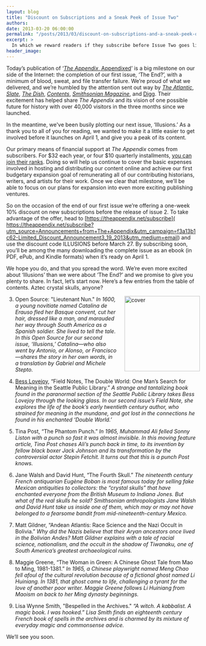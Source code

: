 ```yaml
---
layout: blog
title: "Discount on Subscriptions and a Sneak Peek of Issue Two"
authors:
date: 2013-03-20 06:00:00
permalink: "/posts/2013/03/discount-on-subscriptions-and-a-sneak-peek-of-issue-two"
excerpt: >
  In which we reward readers if they subscribe before Issue Two goes live, and we share a sneak peek of its contents. Aztec crystal skulls, anyone?
header_image: 
---
```

Today’s publication of ‘[_The Appendix_, Appendixed](http://theappendix.net/issues/2012/12/appendix-appendix)’ is a big milestone on our side of the Internet: the completion of our first issue, ‘The End?’, with a minimum of blood, sweat, and file transfer failure. We’re proud of what we delivered, and we’re humbled by the attention sent out way by [_The Atlantic_]( http://www.theatlantic.com/technology/archive/2013/01/do-not-try-to-recreate-this-16th-century-german-cat-bomb-at-home/272458/?utm_source=Announcements+from+The+Appendix&utm_campaign=f3a13b1c62-Limited_Discount_Announcement3_19_2013&utm_medium=email), [_Slate_]( http://www.slate.com/blogs/the_vault/2012/12/21/benjamin_the_anti_christ_a_document_reveals_a_failed_prophecy_from_1866.html?utm_source=Announcements+from+The+Appendix&utm_campaign=f3a13b1c62-Limited_Discount_Announcement3_19_2013&utm_medium=email), [_The Dish_]( http://dish.andrewsullivan.com/2013/02/28/canine-suicide/?utm_source=Announcements+from+The+Appendix&utm_campaign=f3a13b1c62-Limited_Discount_Announcement3_19_2013&utm_medium=email), [_Contents_](http://contentsmagazine.com/articles/neglected-histories-flourishing/), [_Smithsonian Magazine_]( http://blogs.smithsonianmag.com/smartnews/2013/02/the-fbi-once-freaked-out-about-nazi-monks-in-the-amazon-rainforest/?utm_source=Announcements+from+The+Appendix&utm_campaign=f3a13b1c62-Limited_Discount_Announcement3_19_2013&utm_medium=email), and [Digg]( http://digg.com/source/theappendix.net?utm_source=Announcements+from+The+Appendix&utm_campaign=f3a13b1c62-Limited_Discount_Announcement3_19_2013&utm_medium=email). Their excitement has helped share *The Appendix* and its vision of one possible future for history with over 40,000 visitors in the three months since we launched.

In the meantime, we've been busily plotting our next issue, ‘Illusions.’ As a thank you to all of you for reading, we wanted to make it a little easier to get involved before it launches on April 1, and give you a peak of its content.

Our primary means of financial support at *The Appendix* comes from subscribers. For $32 each year, or four $10 quarterly installments, [you can join their ranks]( https://theappendix.net/subscribe?utm_source=Announcements+from+The+Appendix&utm_campaign=f3a13b1c62-Limited_Discount_Announcement3_19_2013&utm_medium=email). Doing so will help us continue to cover the basic expenses involved in hosting and distributing our content online and achieve our first budgetary expansion goal of remunerating all of our contributing historians, writers, and artists for their work. Once we clear that milestone, we’ll be able to focus on our plans for expansion into even more exciting publishing ventures.

So on the occasion of the end of our first issue we’re offering a one-week 10% discount on new subscriptions before the release of issue 2. To take advantage of the offer, head to [https://theappendix.net/subscribe]( https://theappendix.net/subscribe?utm_source=Announcements+from+The+Appendix&utm_campaign=f3a13b1c62-Limited_Discount_Announcement3_19_2013&utm_medium=email) and use the discount code ILLUSIONS before March 27. By subscribing soon, you’ll be among the many downloading the complete issue as an ebook (in PDF, ePub, and Kindle formats) when it’s ready on April 1.

We hope you do, and that you spread the word. We’re even more excited about ‘Illusions’ than we were about ‘The End?’ and we promise to give you plenty to share. In fact, let’s start now. Here’s a few entries from the table of contents. Aztec crystal skulls, anyone?

<div style="float: right; padding: 0 0 10px 20px; margin-right: -10px">
    <a rel="lightbox" style="border-width: 0" href="http://s3.amazonaws.com/appendixjournal-images/images/attachments/000/000/336/large/Issue-_2-Cover.jpg?1363744315"><img src="http://s3.amazonaws.com/appendixjournal-images/images/attachments/000/000/336/medium/Issue-_2-Cover.jpg?1363744315" width="200" alt="cover" /></a>
</div>

3. Open Source: "Lieutenant Nun." _In 1600, a young novitiate named Catalina de Erauso fled her Basque convent, cut her hair, dressed like a man, and marauded her way through South America as a Spanish soldier. She lived to tell the tale. In this Open Source for our second issue, ‘Illusions,’ Catalina—who also went by Antonio, or Alonso, or Francisco—shares the story in her own words, in a translation by Gabriel and Michele Stepto._

4. [Bess Lovejoy]( http://besslovejoy.com/), “Field Notes, The Double World: One Man’s Search for Meaning in the Seattle Public Library.” _A strange and tantalizing book found in the paranormal section of the Seattle Public Library takes Bess Lovejoy through the looking glass. In our second issue’s Field Note, she explores the life of the book’s early twentieth century author, who strained for meaning in the mundane, and got lost in the connections he found in his enchanted ‘Double World.’_

5. Tina Post, “The Phantom Punch.” _In 1965, Muhammad Ali felled Sonny Liston with a punch so fast it was almost invisible. In this moving feature article, Tina Post chases Ali’s punch back in time, to its invention by fellow black boxer Jack Johnson and its transformation by the controversial actor Stepin Fetchit. It turns out that this is a punch Post knows._

6. Jane Walsh and David Hunt, “The Fourth Skull.” _The nineteenth century French antiquarian Eugène Boban is most famous today for selling fake Mexican antiquities to collectors: the “crystal skulls” that have enchanted everyone from the British Museum to Indiana Jones. But what of the _real_ skulls he sold? Smithsonian anthropologists Jane Walsh and David Hunt take us inside one of them, which may or may not have belonged to a fearsome bandit from mid-nineteenth-century Mexico._

17. Matt Gildner, “Andean Atlantis: Race Science and the Nazi Occult in Bolivia.” _Why did the Nazis believe that their Aryan ancestors once lived in the Bolivian Andes? Matt Gildner explains with a tale of racial science, nationalism, and the occult in the shadow of Tiwanaku, one of South America’s greatest archaeological ruins._

19. Maggie Greene, “The Woman in Green: A Chinese Ghost Tale from Mao to Ming, 1981-1381.” _In 1965, a Chinese playwright named Meng Chao fell afoul of the cultural revolution because of a fictional ghost named Li Huiniang. In 1381, that ghost came to life, challenging a tyrant for the love of another poor writer. Maggie Greene follows Li Huiniang from Maoism on back to her Ming dynasty beginnings._

20. Lisa Wynne Smith, "Bespelled in the Archives." _“A witch. A kabbalist. A magic book. I was hooked.” Lisa Smith finds an eighteenth century French book of spells in the archives and is charmed by its mixture of everyday magic and commonsense advice._

We’ll see you soon.